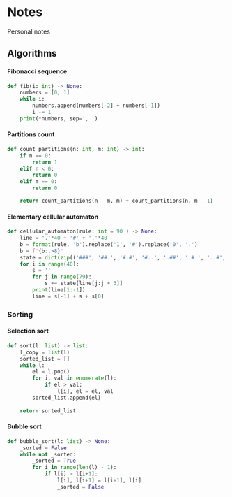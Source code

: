 # Notes
Personal notes
## Algorithms
#### Fibonacci sequence
```python
def fib(i: int) -> None:
	numbers = [0, 1]
	while i:
		numbers.append(numbers[-2] + numbers[-1])
		i -= 1
	print(*numbers, sep=', ')
```
#### Partitions count
```python
def count_partitions(n: int, m: int) -> int:
    if n == 0:
        return 1
    elif n < 0:
        return 0
    elif m == 0:
        return 0

    return count_partitions(n - m, m) + count_partitions(n, m - 1)
```
#### Elementary cellular automaton
```python
def cellular_automaton(rule: int = 90 ) -> None:
	line = '.'*40 + '#' + '.'*40
	b = format(rule, 'b').replace('1', '#').replace('0', '.')
	b = f'{b:.>8}'
	state = dict(zip(('###', '##.', '#.#', '#..', '.##', '.#.', '..#', '...'), b))
	for i in range(40):
	    s = ''
	    for j in range(79):
	        s += state[line[j:j + 3]]
	    print(line[1:-1])
	    line = s[-1] + s + s[0]
```
### Sorting
#### Selection sort
```python
def sort(l: list) -> list:
	l_copy = list(l)
	sorted_list = []
	while l:
		el = l.pop()
		for i, val in enumerate(l):
			if el > val:
				l[i], el = el, val
		sorted_list.append(el)
		
	return sorted_list
```
#### Bubble sort
```python
def bubble_sort(l: list) -> None:
	_sorted = False
	while not _sorted:
		_sorted = True
		for i in range(len(l) - 1):
			if l[i] > l[i+1]:
				l[i], l[i+1] = l[i+1], l[i]
				_sorted = False
```